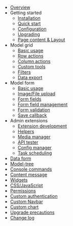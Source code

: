 - [Overview](/en/README.md)
- Getting started
  - [Installation](/en/installation.md)
  - [Quick start](/en/quick-start.md)
  - [Configuration](/en/configuration.md)
  - [Upgrading](/en/upgrading.md)
  - [Page content & Layout](/en/content-layout.md)
- Model grid
  - [Basic usage](/en/model-grid.md)
  - [Row actions](/en/model-grid-actions.md)
  - [Column actions](/en/model-grid-column.md)
  - [Custom tools](/en/model-grid-custom-tools.md)
  - [Filters](/en/model-grid-filters.md)
  - [Data export](/en/model-grid-export.md)
- Model form
  - [Basic usage](/en/model-form.md)
  - [Image/File upload](/en/model-form-upload.md)
  - [Form fields](/en/model-form-fields.md)
  - [Form field management](/en/model-form-field-management.md)
  - [Form validation](/en/model-form-validation.md)
  - [Save callback](/en/model-form-callback.md)
- Admin extensions
  - [Extension development](/en/extension-development.md)
  - [Helpers](/en/extension-helpers.md)
  - [Media manager](/en/extension-media-manager.md)
  - [API tester](/en/extension-api-tester.md)
  - [Config manager](/en/extension-config.md)
  - [Task scheduling](/en/extension-scheduling.md)
- [Data form](/en/data-form.md)
- [Model-tree](/en/model-tree.md)
- [Console commands](/en/console-commands.md)
- [Content message](/en/content-message.md)
- [Widgets](/en/widgets.md)
- [CSS/JavaScript](/en/frontend.md)
- [Permissions](/en/permission.md)
- [Custom authentication](/en/custom-authentication.md)
- [Custom Navbar](/en/custom-navbar.md)
- [Custom chart](/en/custom-chart.md)
- [Upgrade precautions](/en/upgrade.md)
- [Change log](/en/change-log.md)
